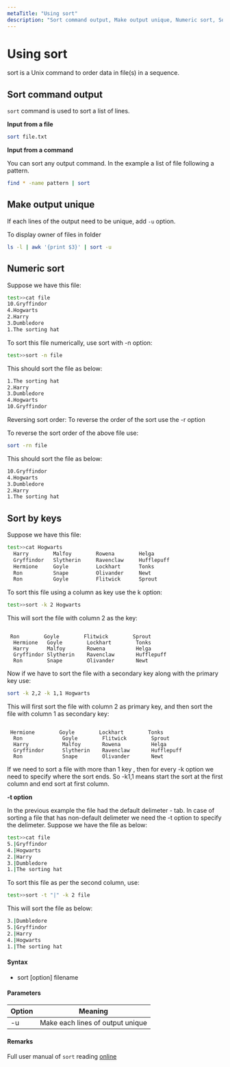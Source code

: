 ```yaml
---
metaTitle: "Using sort"
description: "Sort command output, Make output unique, Numeric sort, Sort by keys"
---
```


# Using sort

sort is a Unix command to order data in file(s) in a sequence.

## Sort command output

`sort` command is used to sort a list of lines.

**Input from a file**

```bash
sort file.txt

```

**Input from a command**

You can sort any output command. In the example a list of file following a pattern.

```bash
find * -name pattern | sort

```

## Make output unique

If each lines of the output need to be unique, add `-u` option.

To display owner of files in folder

```bash
ls -l | awk '{print $3}' | sort -u

```

## Numeric sort

Suppose we have this file:

```bash
test>>cat file
10.Gryffindor
4.Hogwarts
2.Harry
3.Dumbledore
1.The sorting hat

```

To sort this file numerically, use sort with -n option:

```bash
test>>sort -n file

```

This should sort the file as below:

```bash
1.The sorting hat
2.Harry
3.Dumbledore
4.Hogwarts
10.Gryffindor

```

Reversing sort order:
To reverse the order of the sort use the -r option

To reverse the sort order of the above file use:

```bash
sort -rn file

```

This should sort the file as below:

```bash
10.Gryffindor
4.Hogwarts
3.Dumbledore
2.Harry
1.The sorting hat

```

## Sort by keys

Suppose we have this file:

```bash
test>>cat Hogwarts
  Harry        Malfoy        Rowena        Helga
  Gryffindor   Slytherin     Ravenclaw     Hufflepuff
  Hermione     Goyle         Lockhart      Tonks
  Ron          Snape         Olivander     Newt
  Ron          Goyle         Flitwick      Sprout

```

To sort this file using a column as key use the k option:

```bash
test>>sort -k 2 Hogwarts

```

This will sort the file with column 2 as the key:

```

 Ron        Goyle        Flitwick        Sprout
  Hermione   Goyle        Lockhart        Tonks
  Harry      Malfoy       Rowena          Helga
  Gryffindor Slytherin    Ravenclaw       Hufflepuff
  Ron        Snape        Olivander       Newt

```

Now if we have to sort the file with a secondary key along with the primary key use:

```bash
sort -k 2,2 -k 1,1 Hogwarts

```

This will first sort the file with column 2 as primary key, and then sort the file with column 1 as secondary key:

```

 Hermione        Goyle        Lockhart        Tonks
  Ron             Goyle        Flitwick        Sprout
  Harry           Malfoy       Rowena          Helga
  Gryffindor      Slytherin    Ravenclaw       Hufflepuff
  Ron             Snape        Olivander       Newt

```

If we need to sort a file with more than 1 key , then for every -k option we need to specify where the sort ends. So -k1,1 means start the sort at the first column and end sort at first column.

**-t option**

In the previous example the file had the default delimeter - tab.
In case of sorting a file that has non-default delimeter we need the -t option to specify the delimeter.
Suppose we have the file as below:

```bash
test>>cat file
5.|Gryffindor
4.|Hogwarts
2.|Harry
3.|Dumbledore
1.|The sorting hat

```

To sort this file as per the second column, use:

```bash
test>>sort -t "|" -k 2 file

```

This will sort the file as below:

```bash
3.|Dumbledore
5.|Gryffindor
2.|Harry
4.|Hogwarts
1.|The sorting hat

```

#### Syntax

- sort [option] filename

#### Parameters

| Option | Meaning                          |
| ------ | -------------------------------- |
| -u     | Make each lines of output unique |

#### Remarks

Full user manual of `sort` reading [online](http://man7.org/linux/man-pages/man1/sort.1.html)
